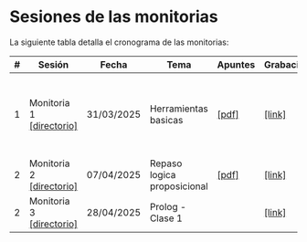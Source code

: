 # Sesiones de las monitorias

La siguiente tabla detalla el cronograma de las monitorias:

|#|Sesión|Fecha|Tema|Apuntes|Grabaciones|Observaciones|
|---|---|---|---|---|---|---|
|1|Monitoria 1 [[directorio]](monitoria1_31-03-2025/)| 31/03/2025 |Herramientas basicas|[[pdf]](./monitoria1_31-03-2025/monitoria1_31-03-2025.pdf)|[[link]](https://udearroba.zoom.us/rec/play/wxys1WyPkeo_Kf4ayaTFMQmYHRNrsqE-pW1U8rHSNA8vekkr4tNz_GUazYdA2dgsP7bH9OKMbeuq6I0P.BvhvKaf4lp7k7PPA?accessLevel=meeting&canPlayFromShare=true&from=my_recording&startTime=1743458156000&componentName=rec-play&originRequestUrl=https%3A%2F%2Fudearroba.zoom.us%2Frec%2Fshare%2FzLv1IuARgvY7Hqh87LmQB-kC6f4xzXugx3HizLW4Sl6Y4uCvyL54LcgNRGgGB6xp.bF-TqcDdwqgcC58X%3FstartTime%3D1743458156000)|Se abordaron herramientas como: Colab, Anaconda, Jupyter, Spyder y VScode.|
|2|Monitoria 2 [[directorio]](monitoria2_07-04-2025/)| 07/04/2025 |Repaso logica proposicional|[[pdf]](./monitoria2_07-04-2025/monitoria2_07-04-2025.pdf)|[[link]](https://udearroba.zoom.us/rec/play/3Scv_Fy6Nt_fIqQWO5_0aZvJnIwLzscZq_4T5sA54HgnB_bLLEZNxF8OzMv6jL2bwGL4w_6N5vvyYuny.df23JRK4BzY6rsNO?accessLevel=meeting&canPlayFromShare=true&from=my_recording&continueMode=true&componentName=rec-play&originRequestUrl=https%3A%2F%2Fudearroba.zoom.us%2Frec%2Fshare%2FU0Krx49jg9BOQEZEAFUFPDJaX8jLNq0Pjx6FsCxO6JaxcvPJM3OqnbSYiJSwCbGc.Q5kQwow9U4WRl7LG)|Se repasaron los temas del parcial 1|
|2|Monitoria 3 [[directorio]](monitoria3_28-04-2025/)| 28/04/2025 |Prolog - Clase 1||[[link]](https://udearroba.zoom.us/rec/play/3Scv_Fy6Nt_fIqQWO5_0aZvJnIwLzscZq_4T5sA54HgnB_bLLEZNxF8OzMv6jL2bwGL4w_6N5vvyYuny.df23JRK4BzY6rsNO?accessLevel=meeting&canPlayFromShare=true&from=my_recording&continueMode=true&componentName=rec-play&originRequestUrl=https%3A%2F%2Fudearroba.zoom.us%2Frec%2Fshare%2FU0Krx49jg9BOQEZEAFUFPDJaX8jLNq0Pjx6FsCxO6JaxcvPJM3OqnbSYiJSwCbGc.Q5kQwow9U4WRl7LG)|Clase 1 sobre prolog|

